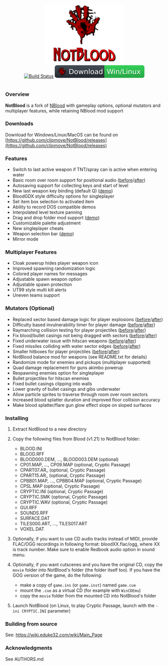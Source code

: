 <p align="center">
  <!-- logo -->
  <a href="https://github.com/clipmove/NotBlood" target="_blank"><img src="https://raw.githubusercontent.com/clipmove/NotBlood/master/.github/workflows/logo.png"></a>
  <br>
  <!-- primary badges -------------------------------------->
  <a href="https://github.com/clipmove/NotBlood/actions/workflows/build.yml" target"_blank"><img src="https://github.com/clipmove/NotBlood/actions/workflows/build.yml/badge.svg?style=flat-square" alt="Build Status"></a>
  <a href="https://github.com/clipmove/NotBlood/releases" target"_blank"><img src="https://raw.githubusercontent.com/clipmove/NotBlood/master/.github/workflows/download.svg?style=flat-square" alt="Github Download"></a>
</p><h1></h1>

### Overview
**NotBlood** is a fork of [NBlood](https://github.com/nukeykt/NBlood) with gameplay options, optional mutators and multiplayer features, while retaining NBlood mod support

### Downloads
Download for Windows/Linux/MacOS can be found on [https://github.com/clipmove/NotBlood/releases](https://github.com/clipmove/NotBlood/releases)

### Features
* Switch to last active weapon if TNT/spray can is active when entering water
* Basic room over room support for positional audio ([before](https://web.archive.org/web/20220319193715if_/https://files.catbox.moe/qca0k4.mp4)/[after](https://web.archive.org/web/20220514202908if_/https://files.catbox.moe/wq1so4.mp4))
* Autosaving support for collecting keys and start of level
* New last weapon key binding (default Q) ([demo](https://web.archive.org/web/20220319193716if_/https://files.catbox.moe/28cirg.mp4))
* BloodGDX style difficulty options for singleplayer
* Set item box selection to activated item
* Ability to record DOS compatible demos
* Interpolated level texture panning
* Drag and drop folder mod support ([demo](https://web.archive.org/web/20220514203004if_/https://files.catbox.moe/lb7nxb.mp4))
* Customizable palette adjustment
* New singleplayer cheats
* Weapon selection bar ([demo](https://web.archive.org/web/20220514203005if_/https://files.catbox.moe/0zh37q.mp4))
* Mirror mode

### Multiplayer Features
* Cloak powerup hides player weapon icon
* Improved spawning randomization logic
* Colored player names for messages
* Adjustable spawn weapon option
* Adjustable spawn protection
* UT99 style multi kill alerts
* Uneven teams support

### Mutators (Optional)
* Replaced sector based damage logic for player explosions ([before](https://web.archive.org/web/20220514202656if_/https://files.catbox.moe/h6xcrg.mp4)/[after](https://web.archive.org/web/20220514202724if_/https://files.catbox.moe/35e08d.mp4))
* Difficulty based invulnerability timer for player damage ([before](https://web.archive.org/web/20220319193718if_/https://files.catbox.moe/ucs7gp.mp4)/[after](https://web.archive.org/web/20220514201922if_/https://files.catbox.moe/8hyaqm.mp4))
* Raymarching collision testing for player projectiles ([before](https://web.archive.org/web/20220514202239if_/https://files.catbox.moe/qxtv05.mp4)/[after](https://web.archive.org/web/20220319193719if_/https://files.catbox.moe/vo03ck.mp4))
* Fix blood/bullet casings not being dragged with sectors ([before](https://web.archive.org/web/20220514202751if_/https://files.catbox.moe/4q9rc3.mp4)/[after](https://web.archive.org/web/20220514202840if_/https://files.catbox.moe/7n76gv.mp4))
* Fixed underwater issue with hitscan weapons ([before](https://web.archive.org/web/20220514203003if_/https://files.catbox.moe/k9dxjj.mp4)/[after](https://web.archive.org/web/20220514203004if_/https://files.catbox.moe/gfahdq.mp4))
* Fixed missiles colliding with water sector edges ([before](https://web.archive.org/web/20220514202908if_/https://files.catbox.moe/38t9t8.mp4)/[after](https://web.archive.org/web/20220514202910if_/https://files.catbox.moe/smvi92.mp4))
* Smaller hitboxes for player projectiles ([before](https://web.archive.org/web/20220319193738if_/https://files.catbox.moe/3peiru.mp4)/[after](https://web.archive.org/web/20220514201943if_/https://files.catbox.moe/zso8g4.mp4))
* NotBlood balance mod for weapons (see README.txt for details)
* Randomize mode for enemies and pickups (multiplayer supported)
* Quad damage replacement for guns akimbo powerup
* Respawning enemies option for singleplayer
* Bullet projectiles for hitscan enemies
* Fixed bullet casings clipping into walls
* Lower gravity of bullet casings and gibs underwater
* Allow particle sprites to traverse through room over room sectors
* Increased blood splatter duration and improved floor collision accuracy
* Make blood splatter/flare gun glow effect slope on sloped surfaces
</details>

### Installing
1. Extract NotBlood to a new directory
2. Copy the following files from Blood (v1.21) to NotBlood folder:
   * BLOOD.INI
   * BLOOD.RFF
   * BLOOD000.DEM, ..., BLOOD003.DEM (optional)
   * CP01.MAP, ..., CP09.MAP (optional, Cryptic Passage)
   * CPART07.AR_ (optional, Cryptic Passage)
   * CPART15.AR_ (optional, Cryptic Passage)
   * CPBB01.MAP, ..., CPBB04.MAP (optional, Cryptic Passage)
   * CPSL.MAP (optional, Cryptic Passage)
   * CRYPTIC.INI (optional, Cryptic Passage)
   * CRYPTIC.SMK (optional, Cryptic Passage)
   * CRYPTIC.WAV (optional, Cryptic Passage)
   * GUI.RFF
   * SOUNDS.RFF
   * SURFACE.DAT
   * TILES000.ART, ..., TILES017.ART
   * VOXEL.DAT

3. Optionally, if you want to use CD audio tracks instead of MIDI, provide FLAC/OGG recordings in following format: bloodXX.flac/ogg, where XX is track number. Make sure to enable Redbook audio option in sound menu.
4. Optionally, if you want cutscenes and you have the original CD, copy the `movie` folder into NotBlood's folder (the folder itself too).
If you have the GOG version of the game, do the following:
   * make a copy of `game.ins` (or `game.inst`) named `game.cue`
   * mount the `.cue` as a virtual CD (for example with `WinCDEmu`)
   * copy the `movie` folder from the mounted CD into NotBlood's folder
5. Launch NotBlood (on Linux, to play Cryptic Passage, launch with the `-ini CRYPTIC.INI` parameter)
</details>

### Building from source
See: https://wiki.eduke32.com/wiki/Main_Page

### Acknowledgments
  See AUTHORS.md